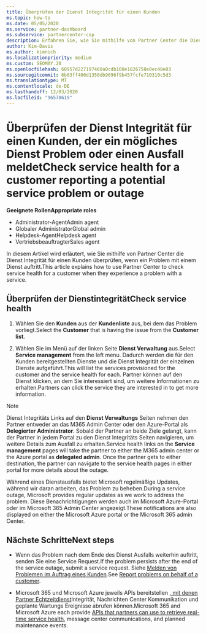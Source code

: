 ```yaml
---
title: Überprüfen der Dienst Integrität für einen Kunden
ms.topic: how-to
ms.date: 05/05/2020
ms.service: partner-dashboard
ms.subservice: partnercenter-csp
description: Erfahren Sie, wie Sie mithilfe von Partner Center die Dienst Integrität für einen Kunden überprüfen, wenn ein Problem mit einem Dienst auftritt.
author: Kim-Davis
ms.author: kimnich
ms.localizationpriority: medium
ms.custom: SEOMAY.20
ms.openlocfilehash: 60957d227197460a0cdb108e1826758e0ec48e03
ms.sourcegitcommit: 6b03ff400d1350db9696f9b457fcfe710310c5d3
ms.translationtype: MT
ms.contentlocale: de-DE
ms.lasthandoff: 12/03/2020
ms.locfileid: "96570619"
---
```

# <a name="check-service-health-for-a-customer-reporting-a-potential-service-problem-or-outage"></a><span data-ttu-id="d42c6-103">Überprüfen der Dienst Integrität für einen Kunden, der ein mögliches Dienst Problem oder einen Ausfall meldet</span><span class="sxs-lookup"><span data-stu-id="d42c6-103">Check service health for a customer reporting a potential service problem or outage</span></span>

<span data-ttu-id="d42c6-104">**Geeignete Rollen**</span><span class="sxs-lookup"><span data-stu-id="d42c6-104">**Appropriate roles**</span></span>

- <span data-ttu-id="d42c6-105">Administrator-Agent</span><span class="sxs-lookup"><span data-stu-id="d42c6-105">Admin agent</span></span>
- <span data-ttu-id="d42c6-106">Globaler Administrator</span><span class="sxs-lookup"><span data-stu-id="d42c6-106">Global admin</span></span>
- <span data-ttu-id="d42c6-107">Helpdesk-Agent</span><span class="sxs-lookup"><span data-stu-id="d42c6-107">Helpdesk agent</span></span>
- <span data-ttu-id="d42c6-108">Vertriebsbeauftragter</span><span class="sxs-lookup"><span data-stu-id="d42c6-108">Sales agent</span></span>

<span data-ttu-id="d42c6-109">In diesem Artikel wird erläutert, wie Sie mithilfe von Partner Center die Dienst Integrität für einen Kunden überprüfen, wenn ein Problem mit einem Dienst auftritt.</span><span class="sxs-lookup"><span data-stu-id="d42c6-109">This article explains how to use Partner Center to check service health for a customer when they experience a problem with a service.</span></span> 

## <a name="check-service-health"></a><span data-ttu-id="d42c6-110">Überprüfen der Dienstintegrität</span><span class="sxs-lookup"><span data-stu-id="d42c6-110">Check service health</span></span>

1. <span data-ttu-id="d42c6-111">Wählen Sie den **Kunden** aus der **Kundenliste** aus, bei dem das Problem vorliegt.</span><span class="sxs-lookup"><span data-stu-id="d42c6-111">Select the **Customer** that is having the issue from the **Customer list**.</span></span>

2. <span data-ttu-id="d42c6-112">Wählen Sie im Menü auf der linken Seite **Dienst Verwaltung** aus.</span><span class="sxs-lookup"><span data-stu-id="d42c6-112">Select **Service management** from the left menu.</span></span> <span data-ttu-id="d42c6-113">Dadurch werden die für den Kunden bereitgestellten Dienste und die Dienst Integrität der einzelnen Dienste aufgeführt.</span><span class="sxs-lookup"><span data-stu-id="d42c6-113">This will list the services provisioned for the customer and the service health for each.</span></span> <span data-ttu-id="d42c6-114">Partner können auf den Dienst klicken, an dem Sie interessiert sind, um weitere Informationen zu erhalten.</span><span class="sxs-lookup"><span data-stu-id="d42c6-114">Partners can click the service they are interested in to get more information.</span></span> 

>[!NOTE] 
> <span data-ttu-id="d42c6-115">Dienst Integritäts Links auf den **Dienst Verwaltungs** Seiten nehmen den Partner entweder an das M365 Admin Center oder den Azure-Portal als **Delegierter Administrator**. Sobald der Partner an beide Ziele gelangt, kann der Partner in jedem Portal zu den Dienst Integritäts Seiten navigieren, um weitere Details zum Ausfall zu erhalten.</span><span class="sxs-lookup"><span data-stu-id="d42c6-115">Service health links on the **Service management** pages will take the partner to either the M365 admin center or the Azure portal as **delegated admin**. Once the partner gets to either destination, the partner can navigate to the service health pages in either portal for more details about the outage.</span></span>
 
<span data-ttu-id="d42c6-116">Während eines Dienstausfalls bietet Microsoft regelmäßige Updates, während wir daran arbeiten, das Problem zu beheben.</span><span class="sxs-lookup"><span data-stu-id="d42c6-116">During a service outage, Microsoft provides regular updates as we work to address the problem.</span></span> <span data-ttu-id="d42c6-117">Diese Benachrichtigungen werden auch im Microsoft Azure-Portal oder im Microsoft 365 Admin Center angezeigt.</span><span class="sxs-lookup"><span data-stu-id="d42c6-117">These notifications are also displayed on either the Microsoft Azure portal or the Microsoft 365 admin Center.</span></span>

## <a name="next-steps"></a><span data-ttu-id="d42c6-118">Nächste Schritte</span><span class="sxs-lookup"><span data-stu-id="d42c6-118">Next steps</span></span> 

- <span data-ttu-id="d42c6-119">Wenn das Problem nach dem Ende des Dienst Ausfalls weiterhin auftritt, senden Sie eine Service Request.</span><span class="sxs-lookup"><span data-stu-id="d42c6-119">If the problem persists after the end of the service outage, submit a service request.</span></span> <span data-ttu-id="d42c6-120">Siehe [Melden von Problemen im Auftrag eines Kunden](report-problems-on-behalf-of-a-customer.md).</span><span class="sxs-lookup"><span data-stu-id="d42c6-120">See [Report problems on behalf of a customer](report-problems-on-behalf-of-a-customer.md).</span></span>

- <span data-ttu-id="d42c6-121">Microsoft 365 und Microsoft Azure jeweils APIs bereitstellen [, mit denen Partner Echtzeitdienst](get-automated-service-notifications-with-our-apis.md)Integrität, Nachrichten Center Kommunikation und geplante Wartungs Ereignisse abrufen können.</span><span class="sxs-lookup"><span data-stu-id="d42c6-121">Microsoft 365 and Microsoft Azure each provide [APIs that partners can use to retrieve real-time service health](get-automated-service-notifications-with-our-apis.md), message center communications, and planned maintenance events.</span></span>

 

